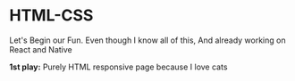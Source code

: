 # HTML-CSS

Let's Begin our Fun.
Even though I know all of this, And already working on React and Native


**1st play:** Purely HTML responsive page because I love cats
